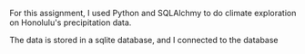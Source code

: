 For this assignment, I used Python and SQLAlchmy to do climate exploration on Honolulu's precipitation data. 


The data is stored in a sqlite database, and I connected to the database

